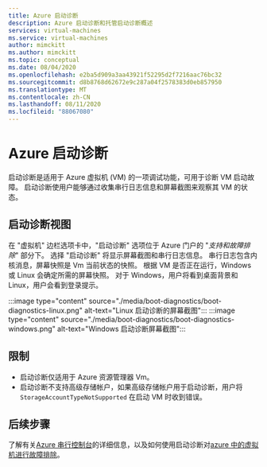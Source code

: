 ```yaml
---
title: Azure 启动诊断
description: Azure 启动诊断和托管启动诊断概述
services: virtual-machines
ms.service: virtual-machines
author: mimckitt
ms.author: mimckitt
ms.topic: conceptual
ms.date: 08/04/2020
ms.openlocfilehash: e2ba5d909a3aa43921f52295d2f7216aac76bc32
ms.sourcegitcommit: d8b8768d62672e9c287a04f2578383d0eb857950
ms.translationtype: MT
ms.contentlocale: zh-CN
ms.lasthandoff: 08/11/2020
ms.locfileid: "88067080"
---
```

# <a name="azure-boot-diagnostics"></a>Azure 启动诊断

启动诊断是适用于 Azure 虚拟机 (VM) 的一项调试功能，可用于诊断 VM 启动故障。 启动诊断使用户能够通过收集串行日志信息和屏幕截图来观察其 VM 的状态。

## <a name="boot-diagnostics-view"></a>启动诊断视图
在 "虚拟机" 边栏选项卡中，"启动诊断" 选项位于 Azure 门户的 "*支持和故障排除*" 部分下。 选择 "启动诊断" 将显示屏幕截图和串行日志信息。 串行日志包含内核消息，屏幕快照是 Vm 当前状态的快照。 根据 VM 是否正在运行，Windows 或 Linux 会确定所需的屏幕快照。 对于 Windows，用户将看到桌面背景和 Linux，用户会看到登录提示。

:::image type="content" source="./media/boot-diagnostics/boot-diagnostics-linux.png" alt-text="Linux 启动诊断的屏幕截图":::
:::image type="content" source="./media/boot-diagnostics/boot-diagnostics-windows.png" alt-text="Windows 启动诊断屏幕截图":::


## <a name="limitations"></a>限制
- 启动诊断仅适用于 Azure 资源管理器 Vm。 
- 启动诊断不支持高级存储帐户，如果高级存储帐户用于启动诊断，用户将 `StorageAccountTypeNotSupported` 在启动 VM 时收到错误。 

## <a name="next-steps"></a>后续步骤

了解有关[Azure 串行控制台](https://docs.microsoft.com/azure/virtual-machines/troubleshooting/serial-console-overview)的详细信息，以及如何使用启动诊断对[azure 中的虚拟机进行故障排除](https://docs.microsoft.com/azure/virtual-machines/troubleshooting/boot-diagnostics)。
